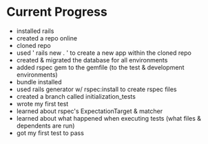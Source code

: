 # Current Progress

- installed rails
- created a repo online
- cloned repo
- used ' rails new . ' to create a new app within the cloned repo
- created & migrated the database for all environments
- added rspec gem to the gemfile (to the test & development environments)
- bundle installed
- used rails generator w/ rspec:install to create rspec files
- created a branch called initialization_tests
- wrote my first test
- learned about rspec's ExpectationTarget & matcher
- learned about what happened when executing tests (what files & dependents are run)
- got my first test to pass

